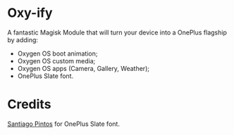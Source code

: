 # Oxy-ify

A fantastic Magisk Module that will turn your device into a OnePlus flagship by adding:
- Oxygen OS boot animation;
- Oxygen OS custom media;
- Oxygen OS apps (Camera, Gallery, Weather);
- OnePlus Slate font.

# Credits

[Santiago Pintos](https://github.com/SantiagoPintos) for OnePlus Slate font.
